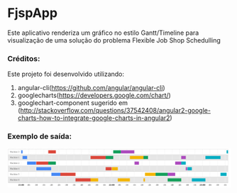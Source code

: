 # FjspApp

Este aplicativo renderiza um gráfico no estilo Gantt/Timeline para visualização de uma solução do problema Flexible Job Shop Schedulling 


### Créditos:

Este projeto foi desenvolvido utilizando:

1. angular-cli(https://github.com/angular/angular-cli)
2. googlecharts(https://developers.google.com/chart/) 
3. googlechart-component sugerido em (http://stackoverflow.com/questions/37542408/angular2-google-charts-how-to-integrate-google-charts-in-angular2) 

### Exemplo de saída:
![alt text](./imgs/mt06.png)